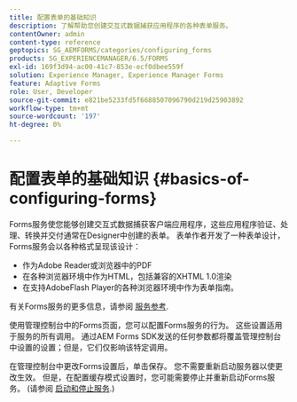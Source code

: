 ```yaml
---
title: 配置表单的基础知识
description: 了解帮助您创建交互式数据捕获应用程序的各种表单服务。
contentOwner: admin
content-type: reference
geptopics: SG_AEMFORMS/categories/configuring_forms
products: SG_EXPERIENCEMANAGER/6.5/FORMS
exl-id: 169f3d94-ac00-41c7-853e-ecf0dbee559f
solution: Experience Manager, Experience Manager Forms
feature: Adaptive Forms
role: User, Developer
source-git-commit: e821be5233fd5f6688507096790d219d25903892
workflow-type: tm+mt
source-wordcount: '197'
ht-degree: 0%

---
```


# 配置表单的基础知识 {#basics-of-configuring-forms}

Forms服务使您能够创建交互式数据捕获客户端应用程序，这些应用程序验证、处理、转换并交付通常在Designer中创建的表单。 表单作者开发了一种表单设计，Forms服务会以各种格式呈现该设计：

* 作为Adobe Reader或浏览器中的PDF
* 在各种浏览器环境中作为HTML，包括兼容的XHTML 1.0渲染
* 在支持AdobeFlash Player的各种浏览器环境中作为表单指南。

有关Forms服务的更多信息，请参阅 [服务参考](https://www.adobe.com/go/learn_aemforms_services_63).

使用管理控制台中的Forms页面，您可以配置Forms服务的行为。 这些设置适用于服务的所有调用。 通过AEM Forms SDK发送的任何参数都将覆盖管理控制台中设置的设置；但是，它们仅影响该特定调用。

在管理控制台中更改Forms设置后，单击保存。 您不需要重新启动服务器以使更改生效。 但是，在配置缓存模式设置时，您可能需要停止并重新启动Forms服务。 (请参阅 [启动和停止服务](/help/forms/using/admin-help/starting-stopping-services.md#starting-and-stopping-services).)
